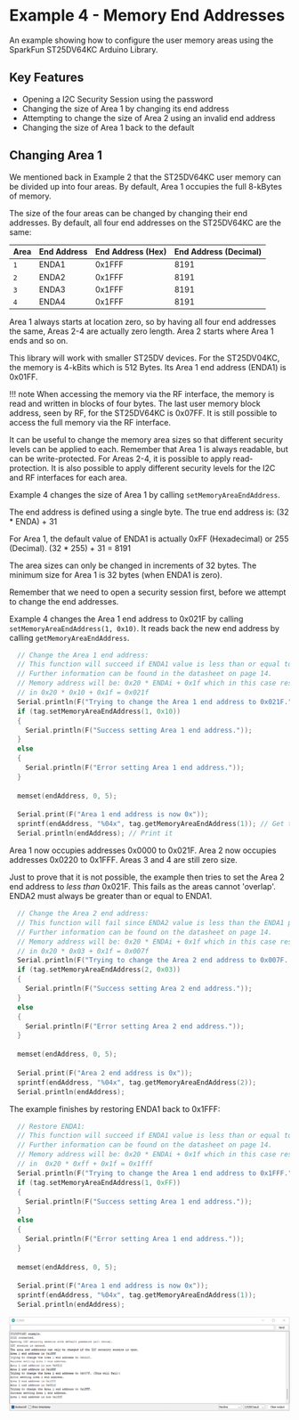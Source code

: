 # Example 4 - Memory End Addresses

An example showing how to configure the user memory areas using the SparkFun ST25DV64KC Arduino Library.

## Key Features

- Opening a I2C Security Session using the password
- Changing the size of Area 1 by changing its end address
- Attempting to change the size of Area 2 using an invalid end address
- Changing the size of Area 1 back to the default

## Changing Area 1

We mentioned back in Example 2 that the ST25DV64KC user memory can be divided up into four areas. By default, Area 1 occupies the full 8-kBytes of memory.

The size of the four areas can be changed by changing their end addresses. By default, all four end addresses on the ST25DV64KC are the same:

| Area | End Address | End Address (Hex) | End Address (Decimal) |
| :--- | :--- | :--- | :--- |
| `1` |  ENDA1 | 0x1FFF | 8191 |
| `2` |  ENDA2 | 0x1FFF | 8191 |
| `3` |  ENDA3 | 0x1FFF | 8191 |
| `4` |  ENDA4 | 0x1FFF | 8191 |

Area 1 always starts at location zero, so by having all four end addresses the same, Areas 2-4 are actually zero length. Area 2 starts where Area 1 ends and so on.

This library will work with smaller ST25DV devices. For the ST25DV04KC, the memory is 4-kBits which is 512 Bytes. Its Area 1 end address (ENDA1) is 0x01FF.

!!! note
    When accessing the memory via the RF interface, the memory is read and written in blocks of four bytes. The last user memory block address, seen by RF, for the ST25DV64KC is 0x07FF. It is still possible to access the full memory via the RF interface.

It can be useful to change the memory area sizes so that different security levels can be applied to each. Remember that Area 1 is always readable, but can be write-protected. For Areas 2-4, it is possible to apply read-protection. It is also possible to apply different security levels for the I2C and RF interfaces for each area.

Example 4 changes the size of Area 1 by calling ```setMemoryAreaEndAddress```.

The end address is defined using a single byte. The true end address is: (32 * ENDA) + 31

For Area 1, the default value of ENDA1 is actually 0xFF (Hexadecimal) or 255 (Decimal). (32 * 255) + 31 = 8191

The area sizes can only be changed in increments of 32 bytes. The minimum size for Area 1 is 32 bytes (when ENDA1 is zero).

Remember that we need to open a security session first, before we attempt to change the end addresses.

Example 4 changes the Area 1 end address to 0x021F by calling ```setMemoryAreaEndAddress(1, 0x10)```. It reads back the new end address by calling ```getMemoryAreaEndAddress```.

```C++
  // Change the Area 1 end address:
  // This function will succeed if ENDA1 value is less than or equal to ENDA2 and ENDA3.
  // Further information can be found in the datasheet on page 14.
  // Memory address will be: 0x20 * ENDAi + 0x1f which in this case results
  // in 0x20 * 0x10 + 0x1f = 0x021f
  Serial.println(F("Trying to change the Area 1 end address to 0x021F."));
  if (tag.setMemoryAreaEndAddress(1, 0x10))
  {
    Serial.println(F("Success setting Area 1 end address."));
  }
  else
  {
    Serial.println(F("Error setting Area 1 end address."));
  }

  memset(endAddress, 0, 5);
  
  Serial.print(F("Area 1 end address is now 0x"));
  sprintf(endAddress, "%04x", tag.getMemoryAreaEndAddress(1)); // Get the area 1 end address. Print it into endAddress in HEX format
  Serial.println(endAddress); // Print it
```

Area 1 now occupies addresses 0x0000 to 0x021F. Area 2 now occupies addresses 0x0220 to 0x1FFF. Areas 3 and 4 are still zero size.

Just to prove that it is not possible, the example then tries to set the Area 2 end address to _less than_ 0x021F. This fails as the areas cannot 'overlap'.
ENDA2 must always be greater than or equal to ENDA1.

```C++
  // Change the Area 2 end address:
  // This function will fail since ENDA2 value is less than the ENDA1 programmed above.
  // Further information can be found on the datasheet on page 14.
  // Memory address will be: 0x20 * ENDAi + 0x1f which in this case results
  // in 0x20 * 0x03 + 0x1f = 0x007f
  Serial.println(F("Trying to change the Area 2 end address to 0x007F. (This will fail!)"));
  if (tag.setMemoryAreaEndAddress(2, 0x03))
  {
    Serial.println(F("Success setting Area 2 end address."));
  }
  else
  {
    Serial.println(F("Error setting Area 2 end address."));
  }

  memset(endAddress, 0, 5);
  
  Serial.print(F("Area 2 end address is 0x"));
  sprintf(endAddress, "%04x", tag.getMemoryAreaEndAddress(2));
  Serial.println(endAddress);
```

The example finishes by restoring ENDA1 back to 0x1FFF:

```C++
  // Restore ENDA1:
  // This function will succeed if ENDA1 value is less than or equal to ENDA2 and ENDA3.
  // Further information can be found on the datasheet on page 14.
  // Memory address will be: 0x20 * ENDAi + 0x1f which in this case results
  // in  0x20 * 0xff + 0x1f = 0x1fff
  Serial.println(F("Trying to change the Area 1 end address to 0x1FFF."));
  if (tag.setMemoryAreaEndAddress(1, 0xFF))
  {
    Serial.println(F("Success setting Area 1 end address."));
  }
  else
  {
    Serial.println(F("Error setting Area 1 end address."));
  }
  
  memset(endAddress, 0, 5);
  
  Serial.print(F("Area 1 end address is now 0x"));
  sprintf(endAddress, "%04x", tag.getMemoryAreaEndAddress(1));
  Serial.println(endAddress);
```

![Arduino IDE - Serial Monitor - Example 4](img/ex_04_Serial_Monitor.png "Arduino IDE - Serial Monitor - Example 4")

